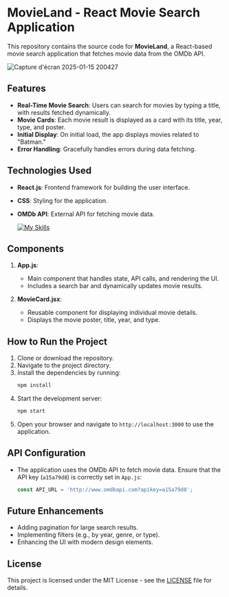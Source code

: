 # MovieLand - React Movie Search Application

This repository contains the source code for **MovieLand**, a React-based movie search application that fetches movie data from the OMDb API.

![Capture d'écran 2025-01-15 200427](https://github.com/user-attachments/assets/d3d7d619-f5b0-42d5-b353-d56554f5eaf2)

## Features
- **Real-Time Movie Search**: Users can search for movies by typing a title, with results fetched dynamically.
- **Movie Cards**: Each movie result is displayed as a card with its title, year, type, and poster.
- **Initial Display**: On initial load, the app displays movies related to "Batman."
- **Error Handling**: Gracefully handles errors during data fetching.

## Technologies Used
- **React.js**: Frontend framework for building the user interface.
- **CSS**: Styling for the application.
- **OMDb API**: External API for fetching movie data.

  [![My Skills](https://skillicons.dev/icons?i=react)](https://skillicons.dev)

## Components
1. **App.js**:
   - Main component that handles state, API calls, and rendering the UI.
   - Includes a search bar and dynamically updates movie results.

2. **MovieCard.jsx**:
   - Reusable component for displaying individual movie details.
   - Displays the movie poster, title, year, and type.

## How to Run the Project
1. Clone or download the repository.
2. Navigate to the project directory.
3. Install the dependencies by running:
   ```bash
   npm install
   ```
4. Start the development server:
   ```bash
   npm start
   ```
5. Open your browser and navigate to `http://localhost:3000` to use the application.

## API Configuration
- The application uses the OMDb API to fetch movie data. Ensure that the API key (`a15a79d8`) is correctly set in `App.js`:
  ```javascript
  const API_URL = 'http://www.omdbapi.com?apikey=a15a79d8';
  ```

## Future Enhancements
- Adding pagination for large search results.
- Implementing filters (e.g., by year, genre, or type).
- Enhancing the UI with modern design elements.

## License
This project is licensed under the MIT License - see the [LICENSE](LICENSE) file for details.

